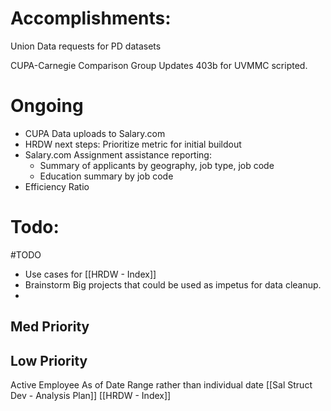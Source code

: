 # Accomplishments:
Union Data requests for PD datasets

CUPA-Carnegie Comparison Group Updates
403b for UVMMC scripted.



# Ongoing
- CUPA Data uploads to Salary.com
- HRDW next steps: Prioritize metric for initial buildout
- Salary.com Assignment assistance reporting:
	- Summary of applicants by geography, job type, job code
	- Education summary by job code
- Efficiency Ratio 

# Todo:
#TODO
- Use cases for [[HRDW - Index]]
- Brainstorm Big projects that could be used as impetus for data cleanup.
- 
## Med Priority


## Low Priority
Active Employee As of Date Range rather than individual date
[[Sal Struct Dev - Analysis Plan]]
[[HRDW - Index]]


